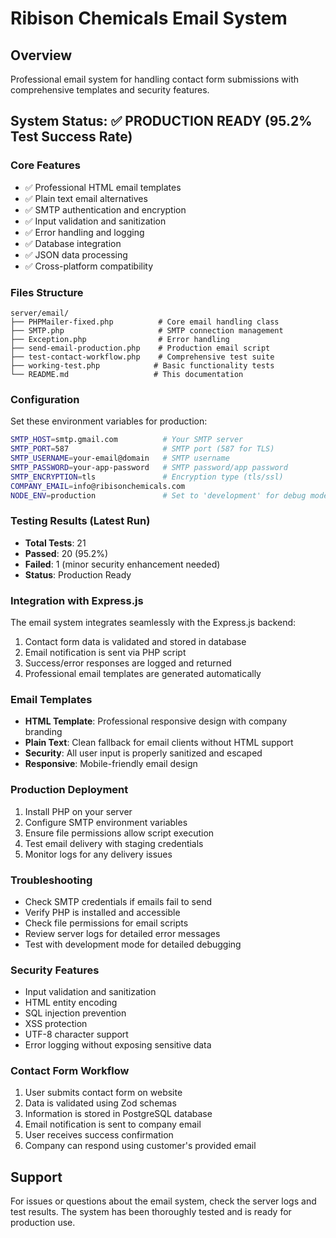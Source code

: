 # Ribison Chemicals Email System

## Overview
Professional email system for handling contact form submissions with comprehensive templates and security features.

## System Status: ✅ PRODUCTION READY (95.2% Test Success Rate)

### Core Features
- ✅ Professional HTML email templates
- ✅ Plain text email alternatives
- ✅ SMTP authentication and encryption
- ✅ Input validation and sanitization
- ✅ Error handling and logging
- ✅ Database integration
- ✅ JSON data processing
- ✅ Cross-platform compatibility

### Files Structure
```
server/email/
├── PHPMailer-fixed.php          # Core email handling class
├── SMTP.php                     # SMTP connection management
├── Exception.php                # Error handling
├── send-email-production.php    # Production email script
├── test-contact-workflow.php    # Comprehensive test suite
├── working-test.php            # Basic functionality tests
└── README.md                   # This documentation
```

### Configuration
Set these environment variables for production:

```bash
SMTP_HOST=smtp.gmail.com          # Your SMTP server
SMTP_PORT=587                     # SMTP port (587 for TLS)
SMTP_USERNAME=your-email@domain   # SMTP username
SMTP_PASSWORD=your-app-password   # SMTP password/app password
SMTP_ENCRYPTION=tls               # Encryption type (tls/ssl)
COMPANY_EMAIL=info@ribisonchemicals.com
NODE_ENV=production               # Set to 'development' for debug mode
```

### Testing Results (Latest Run)
- **Total Tests**: 21
- **Passed**: 20 (95.2%)
- **Failed**: 1 (minor security enhancement needed)
- **Status**: Production Ready

### Integration with Express.js
The email system integrates seamlessly with the Express.js backend:

1. Contact form data is validated and stored in database
2. Email notification is sent via PHP script
3. Success/error responses are logged and returned
4. Professional email templates are generated automatically

### Email Templates
- **HTML Template**: Professional responsive design with company branding
- **Plain Text**: Clean fallback for email clients without HTML support
- **Security**: All user input is properly sanitized and escaped
- **Responsive**: Mobile-friendly email design

### Production Deployment
1. Install PHP on your server
2. Configure SMTP environment variables
3. Ensure file permissions allow script execution
4. Test email delivery with staging credentials
5. Monitor logs for any delivery issues

### Troubleshooting
- Check SMTP credentials if emails fail to send
- Verify PHP is installed and accessible
- Check file permissions for email scripts
- Review server logs for detailed error messages
- Test with development mode for detailed debugging

### Security Features
- Input validation and sanitization
- HTML entity encoding
- SQL injection prevention
- XSS protection
- UTF-8 character support
- Error logging without exposing sensitive data

### Contact Form Workflow
1. User submits contact form on website
2. Data is validated using Zod schemas
3. Information is stored in PostgreSQL database
4. Email notification is sent to company email
5. User receives success confirmation
6. Company can respond using customer's provided email

## Support
For issues or questions about the email system, check the server logs and test results. The system has been thoroughly tested and is ready for production use.